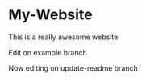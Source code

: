 # My-Website
 This is a really awesome website
 
 Edit on example branch
 
 Now editing on update-readme branch
